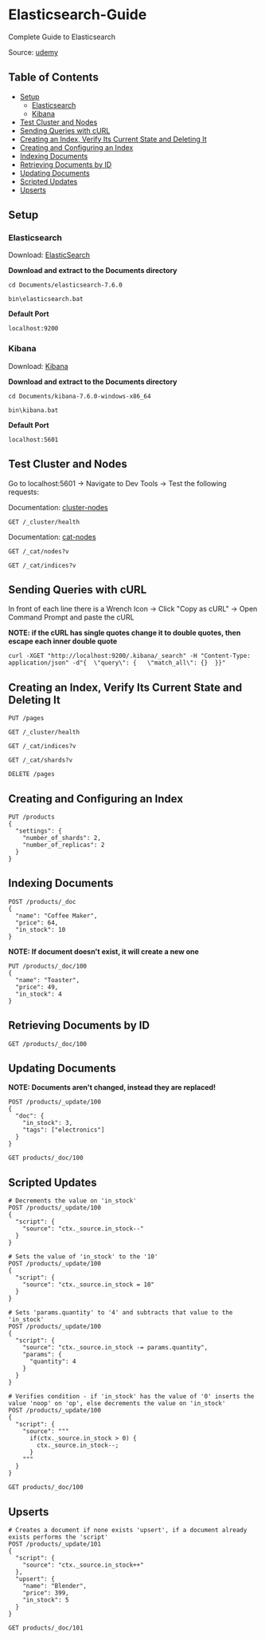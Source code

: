 # Elasticsearch-Guide
Complete Guide to Elasticsearch

Source: [udemy](https://www.udemy.com/course/elasticsearch-complete-guide/)

## Table of Contents
- [Setup](#setup)
  - [Elasticsearch](#elasticsearch)
  - [Kibana](#kibana)
- [Test Cluster and Nodes](#test-cluster-and-nodes)
- [Sending Queries with cURL](#sending-queries-with-curl)
- [Creating an Index, Verify Its Current State and Deleting It](#creating-an-index-verify-its-current-state-and-deleting-it)
- [Creating and Configuring an Index](#creating-and-configuring-an-index)
- [Indexing Documents](#indexing-documents)
- [Retrieving Documents by ID](#retrieving-documents-by-id)
- [Updating Documents](#updating-documents)
- [Scripted Updates](#scripted-updates)
- [Upserts](#upserts)

## Setup

### Elasticsearch

Download: [ElasticSearch](https://www.elastic.co/downloads/elasticsearch)

**Download and extract to the Documents directory**

```shell
cd Documents/elasticsearch-7.6.0

bin\elasticsearch.bat
```

**Default Port**

```shell
localhost:9200
```

### Kibana

Download: [Kibana](https://www.elastic.co/downloads/kibana)

**Download and extract to the Documents directory**

```shell
cd Documents/kibana-7.6.0-windows-x86_64

bin\kibana.bat
```

**Default Port**

```shell
localhost:5601
```

## Test Cluster and Nodes

Go to localhost:5601 -> Navigate to Dev Tools -> Test the following requests:

Documentation: [cluster-nodes](https://www.elastic.co/guide/en/elasticsearch/reference/current/cluster-nodes-info.html)

```shell
GET /_cluster/health
```

Documentation: [cat-nodes](https://www.elastic.co/guide/en/elasticsearch/reference/current/cat-nodes.html)

```shell
GET /_cat/nodes?v
```

```shell
GET /_cat/indices?v
```

## Sending Queries with cURL
In front of each line there is a Wrench Icon -> Click "Copy as cURL" -> Open Command Prompt and paste the cURL

**NOTE: if the cURL has single quotes change it to double quotes, then escape each inner double quote**

```shell
curl -XGET "http://localhost:9200/.kibana/_search" -H "Content-Type: application/json" -d"{  \"query\": {   \"match_all\": {}  }}"
```

## Creating an Index, Verify Its Current State and Deleting It

```shell
PUT /pages

GET /_cluster/health

GET /_cat/indices?v

GET /_cat/shards?v

DELETE /pages
```

## Creating and Configuring an Index

```shell
PUT /products
{
  "settings": {
    "number_of_shards": 2,
    "number_of_replicas": 2
  }
}
```

## Indexing Documents

```shell
POST /products/_doc
{
  "name": "Coffee Maker",
  "price": 64,
  "in_stock": 10
}
```

**NOTE: If document doesn't exist, it will create a new one**

```shell
PUT /products/_doc/100
{
  "name": "Toaster",
  "price": 49,
  "in_stock": 4
}
```

## Retrieving Documents by ID

```shell
GET /products/_doc/100
```

## Updating Documents

**NOTE: Documents aren't changed, instead they are replaced!**

```shell
POST /products/_update/100
{
  "doc": {
    "in_stock": 3,
    "tags": ["electronics"]
  }
}

GET products/_doc/100
```

## Scripted Updates

```shell
# Decrements the value on 'in_stock'
POST /products/_update/100
{
  "script": {
    "source": "ctx._source.in_stock--"
  }
}

# Sets the value of 'in_stock' to the '10'
POST /products/_update/100
{
  "script": {
    "source": "ctx._source.in_stock = 10"
  }
}

# Sets 'params.quantity' to '4' and subtracts that value to the 'in_stock'
POST /products/_update/100
{
  "script": {
    "source": "ctx._source.in_stock -= params.quantity",
    "params": {
      "quantity": 4
    }
  }
}

# Verifies condition - if 'in_stock' has the value of '0' inserts the value 'noop' on 'op', else decrements the value on 'in_stock'
POST /products/_update/100
{
  "script": {
    "source": """
      if(ctx._source.in_stock > 0) {
        ctx._source.in_stock--;
      }
    """
  }
}

GET products/_doc/100
```

## Upserts

```shell
# Creates a document if none exists 'upsert', if a document already exists performs the 'script'
POST /products/_update/101
{
  "script": {
    "source": "ctx._source.in_stock++"
  },
  "upsert": {
    "name": "Blender",
    "price": 399,
    "in_stock": 5
  }
}

GET products/_doc/101
```
